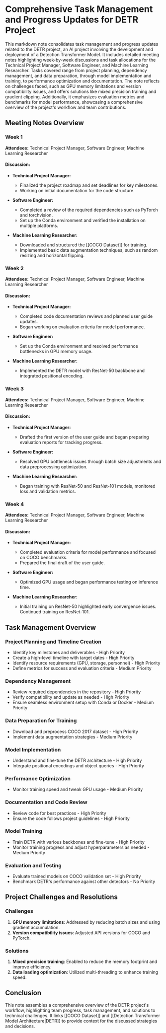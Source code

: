 # Comprehensive Task Management and Progress Updates for DETR Project

This markdown note consolidates task management and progress updates related to the DETR project, an AI project involving the development and deployment of a Detection Transformer Model. It includes detailed meeting notes highlighting week-by-week discussions and task allocations for the Technical Project Manager, Software Engineer, and Machine Learning Researcher. Tasks covered range from project planning, dependency management, and data preparation, through model implementation and training, to performance optimization and documentation. The note reflects on challenges faced, such as GPU memory limitations and version compatibility issues, and offers solutions like mixed precision training and gradient clipping. Additionally, it emphasizes evaluation metrics and benchmarks for model performance, showcasing a comprehensive overview of the project's workflow and team contributions.

## Meeting Notes Overview

### Week 1
**Attendees:** Technical Project Manager, Software Engineer, Machine Learning Researcher

#### Discussion:
* **Technical Project Manager:**
  * Finalized the project roadmap and set deadlines for key milestones.
  * Working on initial documentation for the code structure.

* **Software Engineer:**
  * Completed a review of the required dependencies such as PyTorch and torchvision.
  * Set up the Conda environment and verified the installation on multiple platforms.

* **Machine Learning Researcher:**
  * Downloaded and structured the [[COCO Dataset]] for training.
  * Implemented basic data augmentation techniques, such as random resizing and horizontal flipping.

### Week 2
**Attendees:** Technical Project Manager, Software Engineer, Machine Learning Researcher

#### Discussion:
* **Technical Project Manager:**
  * Completed code documentation reviews and planned user guide updates.
  * Began working on evaluation criteria for model performance.

* **Software Engineer:**
  * Set up the Conda environment and resolved performance bottlenecks in GPU memory usage.

* **Machine Learning Researcher:**
  * Implemented the DETR model with ResNet-50 backbone and integrated positional encoding. 

### Week 3
**Attendees:** Technical Project Manager, Software Engineer, Machine Learning Researcher

#### Discussion:
* **Technical Project Manager:**
  * Drafted the first version of the user guide and began preparing evaluation reports for tracking progress.
  
* **Software Engineer:**
  * Resolved GPU bottleneck issues through batch size adjustments and data preprocessing optimization.

* **Machine Learning Researcher:**
  * Began training with ResNet-50 and ResNet-101 models, monitored loss and validation metrics.

### Week 4
**Attendees:** Technical Project Manager, Software Engineer, Machine Learning Researcher

#### Discussion:
* **Technical Project Manager:**
  * Completed evaluation criteria for model performance and focused on COCO benchmarks.
  * Prepared the final draft of the user guide.

* **Software Engineer:**
  * Optimized GPU usage and began performance testing on inference time.

* **Machine Learning Researcher:**
  * Initial training on ResNet-50 highlighted early convergence issues. Continued training on ResNet-101.

## Task Management Overview

### Project Planning and Timeline Creation
* Identify key milestones and deliverables - High Priority
* Create a high-level timeline with target dates - High Priority
* Identify resource requirements (GPU, storage, personnel) - High Priority
* Define metrics for success and evaluation criteria - Medium Priority

### Dependency Management
* Review required dependencies in the repository - High Priority
* Verify compatibility and update as needed - High Priority
* Ensure seamless environment setup with Conda or Docker - Medium Priority

### Data Preparation for Training
* Download and preprocess COCO 2017 dataset - High Priority
* Implement data augmentation strategies - Medium Priority

### Model Implementation
* Understand and fine-tune the DETR architecture - High Priority
* Integrate positional encodings and object queries - High Priority

### Performance Optimization
* Monitor training speed and tweak GPU usage - Medium Priority

### Documentation and Code Review
* Review code for best practices - High Priority
* Ensure the code follows project guidelines - High Priority

### Model Training
* Train DETR with various backbones and fine-tune - High Priority
* Monitor training progress and adjust hyperparameters as needed - Medium Priority

### Evaluation and Testing
* Evaluate trained models on COCO validation set - High Priority
* Benchmark DETR's performance against other detectors - No Priority

## Project Challenges and Resolutions

### Challenges
1. **GPU memory limitations**: Addressed by reducing batch sizes and using gradient accumulation.
2. **Version compatibility issues**: Adjusted API versions for COCO and PyTorch.

### Solutions
1. **Mixed precision training**: Enabled to reduce the memory footprint and improve efficiency.
2. **Data loading optimization**: Utilized multi-threading to enhance training speed.

## Conclusion
This note assembles a comprehensive overview of the DETR project's workflow, highlighting team progress, task management, and solutions to technical challenges. It links [[COCO Dataset]] and [[Detection Transformer Model Architecture|DETR]] to provide context for the discussed strategies and decisions.
